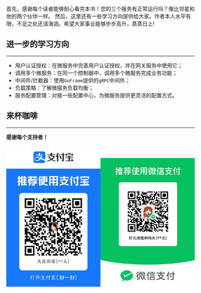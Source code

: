  
首先，感谢每个读者能够耐心看完本书！您的三个服务有正常运行吗？像比邻星和他的两个伙伴一样。
然后，这里还有一些学习方向提供给大家。作者本人水平有限，不足之处还请海涵。希望大家事业能够步步高升，蒸蒸日上!

## 进一步的学习方向
---
- 用户认证授权：在微服务中完善用户认证授权，并在网关服务中使用它；
- 调用多个微服务：在同一个控制器中，调用多个微服务完成业务功能；
- 中间件/拦截器：使用`GoFrame`提供的`gRPC`中间件；
- 负载策略：了解微服务负载均衡；
- 服务配置管理：对接一些配置中心，为微服务提供更灵活的配置方式。

## 来杯咖啡
---
**感谢每个支持者！**

![功能清单](../assets/coffee.jpg)










